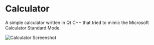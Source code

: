 # Calculator
A simple calculator written in Qt C++ that tried to mimic the Microsoft Calculator Standard Mode.

![Calculator Screenshot](https://github.com/hbtalha/Calculator_Qt-Creator_GUI-/blob/master/Screenshot/Calculator%2019-Jan-21%203_35_27%20AM.png)
